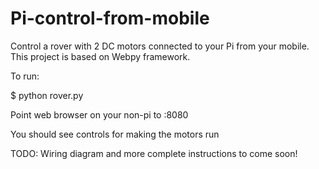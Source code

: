 Pi-control-from-mobile
======================

Control a rover with 2 DC motors connected to your Pi from your mobile.
This project is based on Webpy framework. 

To run:

$ python rover.py

Point web browser on your non-pi to <ip-address>:8080

You should see controls for making the motors run 

TODO: Wiring diagram and more complete instructions to come soon!
